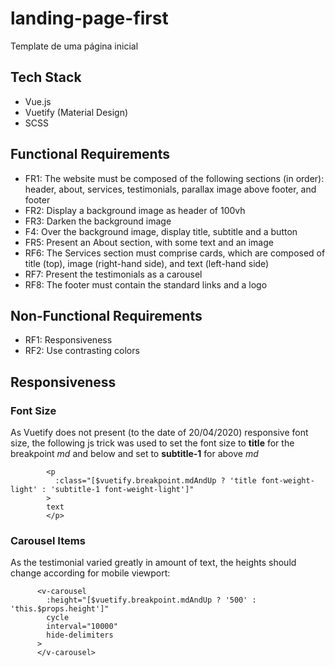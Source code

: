 # landing-page-first
Template de uma página inicial

## Tech Stack
* Vue.js
* Vuetify (Material Design)
* SCSS

## Functional Requirements
* FR1: The website must be composed of the following sections (in order): header, about, services, testimonials, parallax image above footer, and footer
* FR2: Display a background image as header of 100vh
* FR3: Darken the background image
* F4: Over the background image, display title, subtitle and a button
* FR5: Present an About section, with some text and an image
* RF6: The Services section must comprise cards, which are composed of title (top), image (right-hand side), and text (left-hand side)
* RF7: Present the testimonials as a carousel
* RF8: The footer must contain the standard links and a logo

## Non-Functional Requirements
* RF1: Responsiveness
* RF2: Use contrasting colors

## Responsiveness
### Font Size
As Vuetify does not present (to the date of 20/04/2020) responsive font size, the following js trick was used to set the font size to **title** for the breakpoint *md* and below and set to **subtitle-1** for above *md*


            <p
              :class="[$vuetify.breakpoint.mdAndUp ? 'title font-weight-light' : 'subtitle-1 font-weight-light']"
            >
            text
            </p>


### Carousel Items
As the testimonial varied greatly in amount of text, the heights should change according for mobile viewport:

          <v-carousel
            :height="[$vuetify.breakpoint.mdAndUp ? '500' : 'this.$props.height']"
            cycle
            interval="10000"
            hide-delimiters
          >
          </v-carousel>
          
